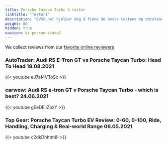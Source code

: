 ```yaml
---
title: Porsche Taycan Turbo S tester
linktitle: "Tester1"
description: "EVKX.net hjelper deg å finne de beste testene og omtalene av denne modellen. "
weight: 80
hidden: true
navicon: bi-person-video2
---
```

We collect reviews from our [favorite online reviewers](/guides/evreviewers/)

### AutoTrader: Audi RS E-Tron GT vs Porsche Taycan Turbo: Head To Head 18.08.2021

{{< youtube eJ7af4VToSc >}}

### carwow: Audi RS e-tron GT v Porsche Taycan Turbo - which is best? 24.06.2021

{{< youtube gEeDEiiZpxY >}}

### Top Gear: Porsche Taycan Turbo EV Review: 0-60, 0-100, Ride, Handling, Charging & Real-world Range 06.05.2021

{{< youtube c2dkDhhtm8I >}}


